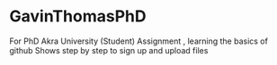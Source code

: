 # GavinThomasPhD
For PhD Akra University (Student) Assignment , learning the basics of github 
Shows step by step to sign up and upload files 
